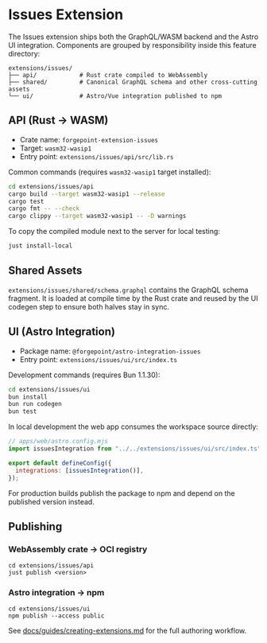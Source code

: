 # Issues Extension

The Issues extension ships both the GraphQL/WASM backend and the Astro UI integration. Components are grouped by responsibility inside this feature directory:

```
extensions/issues/
├── api/            # Rust crate compiled to WebAssembly
├── shared/         # Canonical GraphQL schema and other cross-cutting assets
└── ui/             # Astro/Vue integration published to npm
```

## API (Rust → WASM)

- Crate name: `forgepoint-extension-issues`
- Target: `wasm32-wasip1`
- Entry point: `extensions/issues/api/src/lib.rs`

Common commands (requires `wasm32-wasip1` target installed):

```bash
cd extensions/issues/api
cargo build --target wasm32-wasip1 --release
cargo test
cargo fmt -- --check
cargo clippy --target wasm32-wasip1 -- -D warnings
```

To copy the compiled module next to the server for local testing:

```bash
just install-local
```

## Shared Assets

`extensions/issues/shared/schema.graphql` contains the GraphQL schema fragment. It is loaded at compile time by the Rust crate and reused by the UI codegen step to ensure both halves stay in sync.

## UI (Astro Integration)

- Package name: `@forgepoint/astro-integration-issues`
- Entry point: `extensions/issues/ui/src/index.ts`

Development commands (requires Bun 1.1.30):

```bash
cd extensions/issues/ui
bun install
bun run codegen
bun test
```

In local development the web app consumes the workspace source directly:

```javascript
// apps/web/astro.config.mjs
import issuesIntegration from "../../extensions/issues/ui/src/index.ts";

export default defineConfig({
  integrations: [issuesIntegration()],
});
```

For production builds publish the package to npm and depend on the published version instead.

## Publishing

### WebAssembly crate → OCI registry

```
cd extensions/issues/api
just publish <version>
```

### Astro integration → npm

```
cd extensions/issues/ui
npm publish --access public
```

See [docs/guides/creating-extensions.md](../../docs/guides/creating-extensions.md) for the full authoring workflow.

